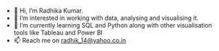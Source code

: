 - 👋 Hi, I’m Radhika Kumar.
- 👀 I’m interested in working with data, analysing and visualising it.
- 🌱 I’m currently learning SQL and Python along with other visualisation tools like Tableau and Power BI
- 📫 Reach me on radhik_14@yahoo.co.in

<!---
RadhikaK14/RadhikaK14 is a ✨ special ✨ repository because its `README.md` (this file) appears on your GitHub profile.
You can click the Preview link to take a look at your changes.
--->
